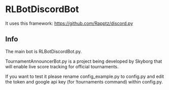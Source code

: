# RLBotDiscordBot
It uses this framework:
https://github.com/Rapptz/discord.py

## Info

The main bot is RLBotDiscordBot.py.

TournamentAnnouncerBot.py is a project being developed by Skyborg that will enable live score tracking for official tournaments.

If you want to test it please rename config_example.py to config.py and edit the token and google api key (for !tournaments command) within config.py.
